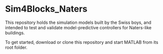 # Sim4Blocks_Naters

This repository holds the simulation models built by the Swiss boys, and intended to test and validate model-predictive controllers for Naters-like buildings.

To get started, download or clone this repository and start MATLAB from its root folder.
